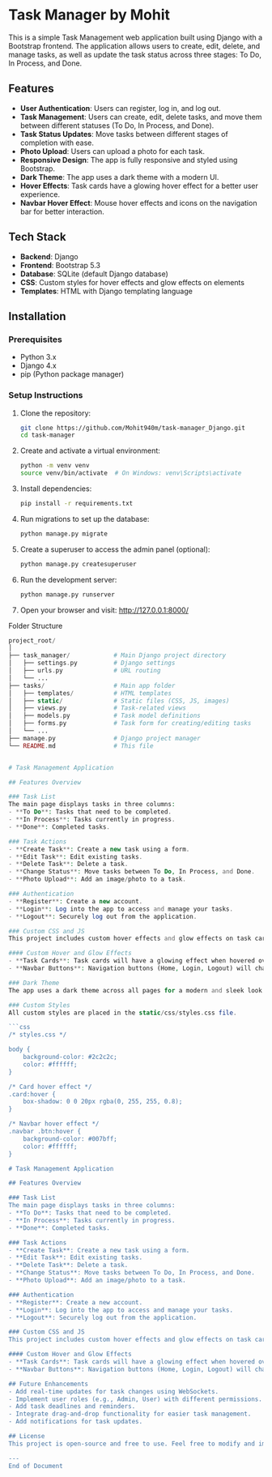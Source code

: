 # Task Manager by Mohit

This is a simple Task Management web application built using Django with a Bootstrap frontend. The application allows users to create, edit, delete, and manage tasks, as well as update the task status across three stages: To Do, In Process, and Done.

## Features

- **User Authentication**: Users can register, log in, and log out.
- **Task Management**: Users can create, edit, delete tasks, and move them between different statuses (To Do, In Process, and Done).
- **Task Status Updates**: Move tasks between different stages of completion with ease.
- **Photo Upload**: Users can upload a photo for each task.
- **Responsive Design**: The app is fully responsive and styled using Bootstrap.
- **Dark Theme**: The app uses a dark theme with a modern UI.
- **Hover Effects**: Task cards have a glowing hover effect for a better user experience.
- **Navbar Hover Effect**: Mouse hover effects and icons on the navigation bar for better interaction.

## Tech Stack

- **Backend**: Django
- **Frontend**: Bootstrap 5.3
- **Database**: SQLite (default Django database)
- **CSS**: Custom styles for hover effects and glow effects on elements
- **Templates**: HTML with Django templating language

## Installation

### Prerequisites

- Python 3.x
- Django 4.x
- pip (Python package manager)

### Setup Instructions

1. Clone the repository:

   ```bash
   git clone https://github.com/Mohit940m/task-manager_Django.git
   cd task-manager
2. Create and activate a virtual environment:

   ```bash
   python -m venv venv
   source venv/bin/activate  # On Windows: venv\Scripts\activate

3. Install dependencies:

   ```bash
   pip install -r requirements.txt
4. Run migrations to set up the database:

   ```bash
   python manage.py migrate

5. Create a superuser to access the admin panel (optional):

   ```bash
   python manage.py createsuperuser

6. Run the development server:

   ```bash
   python manage.py runserver

7. Open your browser and visit: http://127.0.0.1:8000/

Folder Structure

```php
project_root/
│
├── task_manager/            # Main Django project directory
│   ├── settings.py          # Django settings
│   ├── urls.py              # URL routing
│   └── ...
├── tasks/                   # Main app folder
│   ├── templates/           # HTML templates
│   ├── static/              # Static files (CSS, JS, images)
│   ├── views.py             # Task-related views
│   ├── models.py            # Task model definitions
│   ├── forms.py             # Task form for creating/editing tasks
│   └── ...
├── manage.py                # Django project manager
└── README.md                # This file


# Task Management Application

## Features Overview

### Task List
The main page displays tasks in three columns:
- **To Do**: Tasks that need to be completed.
- **In Process**: Tasks currently in progress.
- **Done**: Completed tasks.

### Task Actions
- **Create Task**: Create a new task using a form.
- **Edit Task**: Edit existing tasks.
- **Delete Task**: Delete a task.
- **Change Status**: Move tasks between To Do, In Process, and Done.
- **Photo Upload**: Add an image/photo to a task.

### Authentication
- **Register**: Create a new account.
- **Login**: Log into the app to access and manage your tasks.
- **Logout**: Securely log out from the application.

### Custom CSS and JS
This project includes custom hover effects and glow effects on task cards and navigation buttons.

#### Custom Hover and Glow Effects
- **Task Cards**: Task cards will have a glowing effect when hovered over, making them stand out.
- **Navbar Buttons**: Navigation buttons (Home, Login, Logout) will change color when hovered over.

### Dark Theme
The app uses a dark theme across all pages for a modern and sleek look.

### Custom Styles
All custom styles are placed in the static/css/styles.css file.

```css
/* styles.css */

body {
    background-color: #2c2c2c;
    color: #ffffff;
}

/* Card hover effect */
.card:hover {
    box-shadow: 0 0 20px rgba(0, 255, 255, 0.8);
}

/* Navbar hover effect */
.navbar .btn:hover {
    background-color: #007bff;
    color: #ffffff;
}

# Task Management Application

## Features Overview

### Task List
The main page displays tasks in three columns:
- **To Do**: Tasks that need to be completed.
- **In Process**: Tasks currently in progress.
- **Done**: Completed tasks.

### Task Actions
- **Create Task**: Create a new task using a form.
- **Edit Task**: Edit existing tasks.
- **Delete Task**: Delete a task.
- **Change Status**: Move tasks between To Do, In Process, and Done.
- **Photo Upload**: Add an image/photo to a task.

### Authentication
- **Register**: Create a new account.
- **Login**: Log into the app to access and manage your tasks.
- **Logout**: Securely log out from the application.

### Custom CSS and JS
This project includes custom hover effects and glow effects on task cards and navigation buttons.

#### Custom Hover and Glow Effects
- **Task Cards**: Task cards will have a glowing effect when hovered over, making them stand out.
- **Navbar Buttons**: Navigation buttons (Home, Login, Logout) will change color when hovered over.

## Future Enhancements
- Add real-time updates for task changes using WebSockets.
- Implement user roles (e.g., Admin, User) with different permissions.
- Add task deadlines and reminders.
- Integrate drag-and-drop functionality for easier task management.
- Add notifications for task updates.

## License
This project is open-source and free to use. Feel free to modify and improve the code for your own use!

---
End of Document



